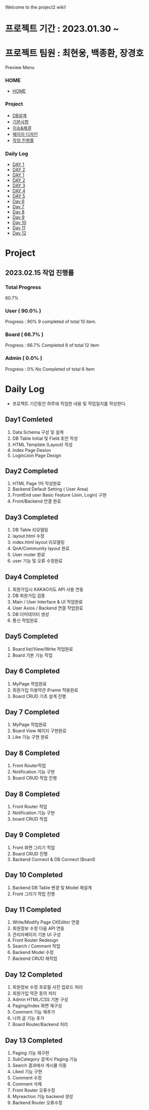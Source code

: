 Welcome to the project2 wiki!

# 프로젝트 기간 : 2023.01.30 ~

# 프로젝트 팀원 : 최현웅, 백종환, 장경호

Preview Menu

### HOME

-   [HOME](https://github.com/100space/project2)

### Project

-   [DB설계](https://github.com/100space/project2/wiki/%5BDB%EC%84%A4%EA%B3%84%5D)
-   [기본사항](https://github.com/100space/project2/wiki/%5B%EA%B8%B0%EB%B3%B8%EC%82%AC%ED%95%AD%5D)
-   [이슈&해결](https://github.com/100space/project2/wiki/%5B%EC%9D%B4%EC%8A%88&%ED%95%B4%EA%B2%B0%5D)
-   [페이지 디자인](https://github.com/100space/project2/wiki/%5B%ED%8E%98%EC%9D%B4%EC%A7%80-%EB%94%94%EC%9E%90%EC%9D%B8%5D)
-   [작업 진행률](https://github.com/100space/project2/wiki/%EC%9E%91%EC%97%85%EC%A7%84%ED%96%89%EB%A5%A0-(Last-Updated-2023.02.15))

### Daily Log

-   [DAY 1](https://github.com/100space/project2/wiki/Day-1#daily-log---project-1%EC%9D%BC%EC%B0%A8)
-   [DAY 2](https://github.com/100space/project2/wiki/Daily-Log---Project-2%EC%9D%BC%EC%B0%A8#daily-log---project-2%EC%9D%BC%EC%B0%A8)
-   [DAY 1](https://github.com/100space/project2/wiki/Day-1#daily-log---project-1%EC%9D%BC%EC%B0%A8)
-   [DAY 2](https://github.com/100space/project2/wiki/Daily-Log---Project-2%EC%9D%BC%EC%B0%A8#daily-log---project-2%EC%9D%BC%EC%B0%A8)
-   [DAY 3](https://github.com/100space/project2/wiki/Daily-Log---Project-3%EC%9D%BC%EC%B0%A8)
-   [DAY 4](https://github.com/100space/project2/wiki/Daily-Log---Project-4%EC%9D%BC%EC%B0%A8)
-   [DAY 5](https://github.com/100space/project2/wiki/Daily-Log---Project-5%EC%9D%BC%EC%B0%A8)
-   [Day 6](https://github.com/100space/project2/wiki/Daily-Log---Project-6%EC%9D%BC%EC%B0%A8)
-   [Day 7](https://github.com/100space/project2/wiki/Daily-Log--Project-7%EC%9D%BC%EC%B0%A8)
-   [Day 8](https://github.com/100space/project2/wiki/Daily-Log---Project-8%EC%9D%BC%EC%B0%A8)
-   [Day 9](https://github.com/100space/project2/wiki/Daily-Log---Project-9%EC%9D%BC%EC%B0%A8)
-   [Day 10](https://github.com/100space/project2/wiki/Daily-Log---Project-10%EC%9D%BC%EC%B0%A8)
-   [Day 11](https://github.com/100space/project2/wiki/Daily-Log---Project-11%EC%9D%BC%EC%B0%A8)
-   [Day 12](https://github.com/100space/project2/wiki/Daily-Log---Project-12%EC%9D%BC%EC%B0%A8)


# Project

## 2023.02.15 작업 진행률

### Total Progress
60.7% 
### User ( 90.0% )
Progress : 90% 9 completed of total 10 item.

### Board ( 66.7% )
Progress : 66.7% Completed 8 of total 12 item


### Admin ( 0.0% )
Progress : 0%  No Completed of total 6 Item



# Daily Log

-   프로젝트 기간동안 하루에 작업한 내용 및 작업일지를 작성한다.

## Day1 Comleted 

1) Data Schema 구성 및 설계
2) DB Table Initial 및 Field 초안 작성
3) HTML Template (Layout) 작성
4) Index Page Desion
5) Login/Join Page Design

## Day2 Completed

1) HTML Page 1차 작성완료
2) Backend Default Setting ( User Area) 
3) FrontEnd user Basic Feature (Join, Login) 구현
4) Front/Backend 연결 완료


## Day3 Completed

1) DB Table 리모델링
2) layout.html 수정
3) index.html layout 리모델링
4) QnA/Community layout 완료
5) User router 완료
6) user 기능 및 오류 수정완료


## Day4 Completed
1) 회원가입시 KAKAO지도 API 사용 연동
2) DB 회원가입 검증
3) Main / User Interface & UI 작업완료
4) User Axios / Backend 연결 작업완료
5) DB 더미데이터 생성
6) 통신 작업완료

## Day5 Completed
1) Board list/View/Write 작업완료
2) Board 기본 기능 작업


## Day 6 Completed
1) MyPage 작업완료
2) 회원가입 이용약관 iFrame 적용완료
3) Board CRUD 기초 설계 진행


## Day 7 Completed
1) MyPage 작업완료
2) Board View 페이지 구현완료
3) Like 기능 구현 완료 


## Day 8 Completed
1) Front Router작업
2) Notification 기능 구현
3) Board CRUD 작업 진행

## Day 8 Completed
1) Front Router 작업
2) Notification 기능 구현
3) board CRUD 작업

## Day 9 Completed 
1) Front 화면 그리기 작업
2) Board CRUD 진행
3) Backend Connect & DB Connect (Board)

## Day 10 Completed
1) Backend DB Table 변경 및 Model 재설계
2) Front 그리기 작업 진행

## Day 11 Completed
1) Write/Modify Page CKEditor 연결
2) 회원정보 수정 다음 API 연동
3) 관리자페이지 기본 UI 구성
4) Front Router Redesign
5) Search / Comment 작업
6) Backend Model 수정
7) Backend CRUD 재작업

## Day 12 Completed
1) 회원정보 수정 프로필 사진 업로드 처리
2) 회원가입 약관 동의 처리
3) Admin HTML/CSS 기본 구성
4) Paging/Index 화면 재구성
5) Comment 기능 재추가
6) 나의 글 기능 추가
7) Board Router/Backend 처리

## Day 13 Completed 

1) Paging 기능 재구현
2) SubCategory 검색시 Paging 기능
3) Search 결과에서 게시물 이동 
4) Liked 기능 구현
5) Comment 수정 
6) Comment 삭제
7) Front Router 오류수정
8) Myreaction 기능 backend 생성
9) Backend Router 오류수정
